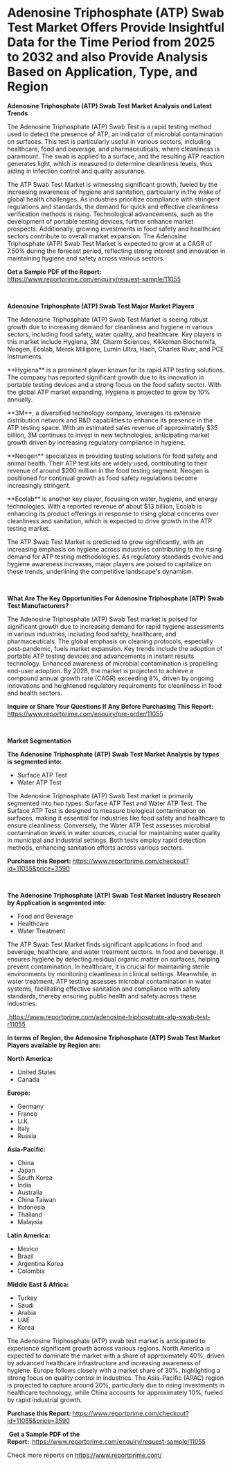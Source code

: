 <p><h1>Adenosine Triphosphate (ATP) Swab Test Market Offers Provide Insightful Data for the Time Period from 2025 to 2032 and also Provide Analysis Based on Application, Type, and Region</h1></p><p><strong>Adenosine Triphosphate (ATP) Swab Test Market Analysis and Latest Trends</strong></p>
<p><p>The Adenosine Triphosphate (ATP) Swab Test is a rapid testing method used to detect the presence of ATP, an indicator of microbial contamination on surfaces. This test is particularly useful in various sectors, including healthcare, food and beverage, and pharmaceuticals, where cleanliness is paramount. The swab is applied to a surface, and the resulting ATP reaction generates light, which is measured to determine cleanliness levels, thus aiding in infection control and quality assurance.</p><p>The ATP Swab Test Market is witnessing significant growth, fueled by the increasing awareness of hygiene and sanitation, particularly in the wake of global health challenges. As industries prioritize compliance with stringent regulations and standards, the demand for quick and effective cleanliness verification methods is rising. Technological advancements, such as the development of portable testing devices, further enhance market prospects. Additionally, growing investments in food safety and healthcare sectors contribute to overall market expansion. The Adenosine Triphosphate (ATP) Swab Test Market is expected to grow at a CAGR of 7.50% during the forecast period, reflecting strong interest and innovation in maintaining hygiene and safety across various sectors.</p></p>
<p><strong>Get a Sample PDF of the Report:&nbsp;</strong> <a href="https://www.reportprime.com/enquiry/request-sample/11055?utm_campaign=2629&utm_medium=2&utm_source=Github&utm_content=ia&utm_term=28022025&utm_id=adenosine-triphosphate-atp-swab-test">https://www.reportprime.com/enquiry/request-sample/11055</a></p>
<p>&nbsp;</p>
<p><strong>Adenosine Triphosphate (ATP) Swab Test Major Market Players</strong></p>
<p><p>The Adenosine Triphosphate (ATP) Swab Test Market is seeing robust growth due to increasing demand for cleanliness and hygiene in various sectors, including food safety, water quality, and healthcare. Key players in this market include Hygiena, 3M, Charm Sciences, Kikkoman Biochemifa, Neogen, Ecolab, Merck Millipore, Lumin Ultra, Hach, Charles River, and PCE Instruments.</p><p>**Hygiena** is a prominent player known for its rapid ATP testing solutions. The company has reported significant growth due to its innovation in portable testing devices and a strong focus on the food safety sector. With the global ATP market expanding, Hygiena is projected to grow by 10% annually.</p><p>**3M**, a diversified technology company, leverages its extensive distribution network and R&D capabilities to enhance its presence in the ATP testing space. With an estimated sales revenue of approximately $35 billion, 3M continues to invest in new technologies, anticipating market growth driven by increasing regulatory compliance in hygiene.</p><p>**Neogen** specializes in providing testing solutions for food safety and animal health. Their ATP test kits are widely used, contributing to their revenue of around $200 million in the food testing segment. Neogen is positioned for continual growth as food safety regulations become increasingly stringent.</p><p>**Ecolab** is another key player, focusing on water, hygiene, and energy technologies. With a reported revenue of about $13 billion, Ecolab is enhancing its product offerings in response to rising global concerns over cleanliness and sanitation, which is expected to drive growth in the ATP testing market.</p><p>The ATP Swab Test Market is predicted to grow significantly, with an increasing emphasis on hygiene across industries contributing to the rising demand for ATP testing methodologies. As regulatory standards evolve and hygiene awareness increases, major players are poised to capitalize on these trends, underlining the competitive landscape's dynamism.</p></p>
<p>&nbsp;</p>
<p><strong>What Are The Key Opportunities For Adenosine Triphosphate (ATP) Swab Test Manufacturers?</strong></p>
<p><p>The Adenosine Triphosphate (ATP) Swab Test market is poised for significant growth due to increasing demand for rapid hygiene assessments in various industries, including food safety, healthcare, and pharmaceuticals. The global emphasis on cleaning protocols, especially post-pandemic, fuels market expansion. Key trends include the adoption of portable ATP testing devices and advancements in instant results technology. Enhanced awareness of microbial contamination is propelling end-user adoption. By 2028, the market is projected to achieve a compound annual growth rate (CAGR) exceeding 8%, driven by ongoing innovations and heightened regulatory requirements for cleanliness in food and health sectors.</p></p>
<p><strong>Inquire or Share Your Questions If Any Before Purchasing This Report:</strong> <a href="https://www.reportprime.com/enquiry/pre-order/11055?utm_campaign=2629&utm_medium=2&utm_source=Github&utm_content=ia&utm_term=28022025&utm_id=adenosine-triphosphate-atp-swab-test">https://www.reportprime.com/enquiry/pre-order/11055</a></p>
<p>&nbsp;</p>
<p><strong>Market Segmentation</strong></p>
<p><strong>The Adenosine Triphosphate (ATP) Swab Test Market Analysis by types is segmented into:</strong></p>
<p><ul><li>Surface ATP Test</li><li>Water ATP Test</li></ul></p>
<p><p>The Adenosine Triphosphate (ATP) Swab Test market is primarily segmented into two types: Surface ATP Test and Water ATP Test. The Surface ATP Test is designed to measure biological contamination on surfaces, making it essential for industries like food safety and healthcare to ensure cleanliness. Conversely, the Water ATP Test assesses microbial contamination levels in water sources, crucial for maintaining water quality in municipal and industrial settings. Both tests employ rapid detection methods, enhancing sanitation efforts across various sectors.</p></p>
<p><strong>Purchase this Report:&nbsp;</strong><a href="https://www.reportprime.com/checkout?id=11055&price=3590&utm_campaign=2629&utm_medium=2&utm_source=Github&utm_content=ia&utm_term=28022025&utm_id=adenosine-triphosphate-atp-swab-test">https://www.reportprime.com/checkout?id=11055&price=3590</a></p>
<p>&nbsp;</p>
<p><strong>The Adenosine Triphosphate (ATP) Swab Test Market Industry Research by Application is segmented into:</strong></p>
<p><ul><li>Food and Beverage</li><li>Healthcare</li><li>Water Treatment</li></ul></p>
<p><p>The ATP Swab Test Market finds significant applications in food and beverage, healthcare, and water treatment sectors. In food and beverage, it ensures hygiene by detecting residual organic matter on surfaces, helping prevent contamination. In healthcare, it is crucial for maintaining sterile environments by monitoring cleanliness in clinical settings. Meanwhile, in water treatment, ATP testing assesses microbial contamination in water systems, facilitating effective sanitation and compliance with safety standards, thereby ensuring public health and safety across these industries.</p></p>
<p><a href="https://www.reportprime.com/adenosine-triphosphate-atp-swab-test-r11055?utm_campaign=2629&utm_medium=2&utm_source=Github&utm_content=ia&utm_term=28022025&utm_id=adenosine-triphosphate-atp-swab-test">&nbsp;https://www.reportprime.com/adenosine-triphosphate-atp-swab-test-r11055</a></p>
<p><strong>In terms of Region, the Adenosine Triphosphate (ATP) Swab Test Market Players available by Region are:</strong></p>
<p>
    <p> <strong> North America: </strong>
        <ul>
            <li>United States</li>
            <li>Canada</li>
        </ul>
        </p> 
    <p> <strong> Europe: </strong>
        <ul>
            <li>Germany</li>
            <li>France</li>
            <li>U.K.</li>
            <li>Italy</li>
            <li>Russia</li>
        </ul>
        </p> 
    <p> <strong> Asia-Pacific: </strong>
        <ul>
            <li>China</li>
            <li>Japan</li>
            <li>South Korea</li>
            <li>India</li>
            <li>Australia</li>
            <li>China Taiwan</li>
            <li>Indonesia</li>
            <li>Thailand</li>
            <li>Malaysia</li>
        </ul>
        </p> 
    <p> <strong> Latin America: </strong>
        <ul>
            <li>Mexico</li>
            <li>Brazil</li>
            <li>Argentina Korea</li>
            <li>Colombia</li>
        </ul>
        </p> 
    <p> <strong> Middle East & Africa: </strong>
        <ul>
            <li>Turkey</li>
            <li>Saudi</li>
            <li>Arabia</li>
            <li>UAE</li>
            <li>Korea</li>
        </ul>
    </p>
    </p>
<p><p>The Adenosine Triphosphate (ATP) swab test market is anticipated to experience significant growth across various regions. North America is expected to dominate the market with a share of approximately 40%, driven by advanced healthcare infrastructure and increasing awareness of hygiene. Europe follows closely with a market share of 30%, highlighting a strong focus on quality control in industries. The Asia-Pacific (APAC) region is projected to capture around 20%, particularly due to rising investments in healthcare technology, while China accounts for approximately 10%, fueled by rapid industrial growth.</p></p>
<p><strong>Purchase this Report: </strong><a href="https://www.reportprime.com/checkout?id=11055&price=3590&utm_campaign=2629&utm_medium=2&utm_source=Github&utm_content=ia&utm_term=28022025&utm_id=adenosine-triphosphate-atp-swab-test">https://www.reportprime.com/checkout?id=11055&price=3590</a></p>
<p>&nbsp;<strong>Get a Sample PDF of the Report:&nbsp;&nbsp;</strong><a href="https://www.reportprime.com/enquiry/request-sample/11055?utm_campaign=2629&utm_medium=2&utm_source=Github&utm_content=ia&utm_term=28022025&utm_id=adenosine-triphosphate-atp-swab-test">https://www.reportprime.com/enquiry/request-sample/11055</a></p>
<p><strong></strong></p>
<p>Check more reports on <a href="https://www.reportprime.com/?utm_campaign=2629&utm_medium=2&utm_source=Github&utm_content=ia&utm_term=28022025&utm_id=adenosine-triphosphate-atp-swab-test">https://www.reportprime.com/</a></p>
